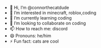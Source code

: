 - 👋 Hi, I’m @connorthecatdude
- 👀 I’m interested in minecraft, roblox,coding
- 🌱 I’m currently learning coding
- 💞️ I’m looking to collaborate on coding
- 📫 How to reach me: discord 
- 😄 Pronouns: he/him
- ⚡ Fun fact: cats are cool

<!---
connorthecatdude/connorthecatdude is a ✨ special ✨ repository because its `README.md` (this file) appears on your GitHub profile.
You can click the Preview link to take a look at your changes.
--->
